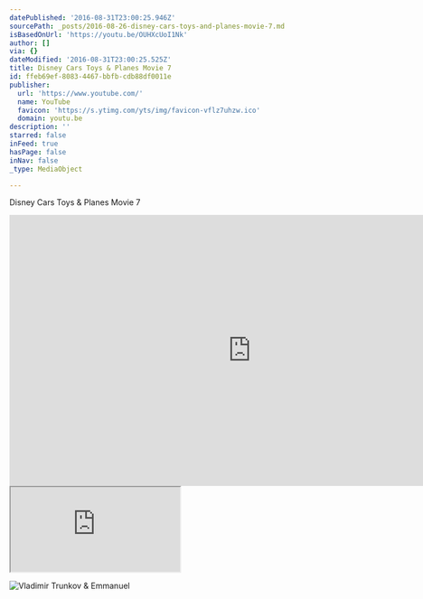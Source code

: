```yaml
---
datePublished: '2016-08-31T23:00:25.946Z'
sourcePath: _posts/2016-08-26-disney-cars-toys-and-planes-movie-7.md
isBasedOnUrl: 'https://youtu.be/OUHXcUoI1Nk'
author: []
via: {}
dateModified: '2016-08-31T23:00:25.525Z'
title: Disney Cars Toys & Planes Movie 7
id: ffeb69ef-8083-4467-bbfb-cdb88df0011e
publisher:
  url: 'https://www.youtube.com/'
  name: YouTube
  favicon: 'https://s.ytimg.com/yts/img/favicon-vflz7uhzw.ico'
  domain: youtu.be
description: ''
starred: false
inFeed: true
hasPage: false
inNav: false
_type: MediaObject

---
```

Disney Cars Toys & Planes Movie 7

<iframe src="https://cdn.embedly.com/widgets/media.html?src=https%3A%2F%2Fwww.youtube.com%2Fembed%2FOUHXcUoI1Nk%3Ffeature%3Doembed&amp;url=http%3A%2F%2Fwww.youtube.com%2Fwatch%3Fv%3DOUHXcUoI1Nk&amp;image=https%3A%2F%2Fi.ytimg.com%2Fvi%2FOUHXcUoI1Nk%2Fhqdefault.jpg&amp;key=b7d04c9b404c499eba89ee7072e1c4f7&amp;type=text%2Fhtml&amp;schema=youtube" width="854" height="480" scrolling="no" frameborder="0" allowfullscreen="" style=""></iframe>

<iframe src="https://the-grid.github.io/ed-userhtml/?g=eJwDAAAAAAE" style=""></iframe>

![Vladimir Trunkov & Emmanuel](https://the-grid-user-content.s3-us-west-2.amazonaws.com/8f317ede-5612-48ae-adbc-9e5efc5ffb1e.jpg)

>